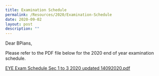 ```yaml
---
title: Examination Schedule
permalink: /Resources/2020/Examination-Schedule
date: 2020-09-02
layout: post
description: ""
---
```

Dear BPians,  
  
Please refer to the PDF file below for the 2020 end of year examination schedule.   
  
[EYE Exam Schedule Sec 1 to 3 2020 updated 14092020.pdf](https://www-bpghs-moe-edu-sg-admin.cwp.sg/qql/slot/u148/BPGHS%202020/Announcements%20&%20Updates/EYE%20Exam%20Schedule%20Sec%201%20to%203%202020%20updated%2014092020.pdf)